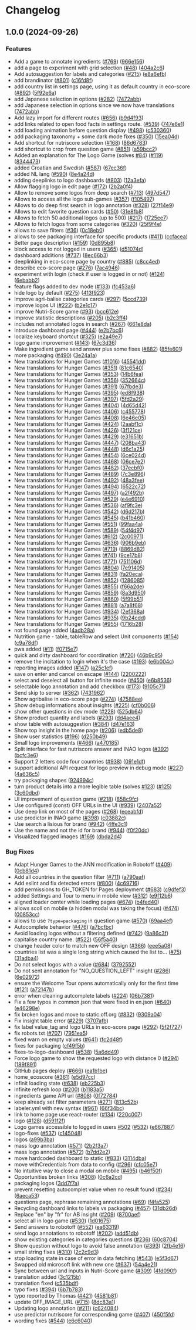 # Changelog

## 1.0.0 (2024-09-26)


### Features

* Add a game to annotate ingredients ([#769](https://github.com/openfoodfacts/hunger-games/issues/769)) ([966e156](https://github.com/openfoodfacts/hunger-games/commit/966e1567a38a5b4eb14e95a5c994f2128faa6dd3))
* add a page to experiment with grid selection ([#48](https://github.com/openfoodfacts/hunger-games/issues/48)) ([404a2c6](https://github.com/openfoodfacts/hunger-games/commit/404a2c6adcec9fce6b2c30ff2640b4dfe9c0dc88))
* Add autosuggestion for labels and categories ([#215](https://github.com/openfoodfacts/hunger-games/issues/215)) ([e8a6efb](https://github.com/openfoodfacts/hunger-games/commit/e8a6efb5c0d44d906208e2eeaf0fcda7df429b35))
* add brandinator ([#801](https://github.com/openfoodfacts/hunger-games/issues/801)) ([c16fd8f](https://github.com/openfoodfacts/hunger-games/commit/c16fd8f48a66bea72fbdf811bf0f89d37fd7e71d))
* add country list in settings page, using it as default country in eco-score ([#892](https://github.com/openfoodfacts/hunger-games/issues/892)) ([5f92e6a](https://github.com/openfoodfacts/hunger-games/commit/5f92e6a9e708a4a2c9722f4ff6a5507b78b17e46))
* add Japanese selection in options ([#282](https://github.com/openfoodfacts/hunger-games/issues/282)) ([7472abb](https://github.com/openfoodfacts/hunger-games/commit/7472abb6ec2e255fd2236db72c21e961ada78171))
* add Japanese selection in options since we now have translations ([7472abb](https://github.com/openfoodfacts/hunger-games/commit/7472abb6ec2e255fd2236db72c21e961ada78171))
* Add lazy import for different routes ([#656](https://github.com/openfoodfacts/hunger-games/issues/656)) ([b9d4f93](https://github.com/openfoodfacts/hunger-games/commit/b9d4f93f615ba6fa71ad08449a0014135c321c30))
* add links related to open food facts in settings route. ([#539](https://github.com/openfoodfacts/hunger-games/issues/539)) ([747e6e1](https://github.com/openfoodfacts/hunger-games/commit/747e6e1894eaa1c50984e1949cf7520f8993ab5f))
* add loading animation before question display ([#498](https://github.com/openfoodfacts/hunger-games/issues/498)) ([c530360](https://github.com/openfoodfacts/hunger-games/commit/c530360ad0b0e9475b49fcbfa30bec1b85ad39cb))
* add packaging taxonomy + some dark mode fixes ([#350](https://github.com/openfoodfacts/hunger-games/issues/350)) ([15ea04d](https://github.com/openfoodfacts/hunger-games/commit/15ea04d79d84e64879a0686b190eaabdf8885762))
* Add shortcut for nutriscore selection ([#168](https://github.com/openfoodfacts/hunger-games/issues/168)) ([86d6783](https://github.com/openfoodfacts/hunger-games/commit/86d67837f24ab76b4da8ce1eb0c65cd228a50b84))
* add shortcut to crop from question game ([#851](https://github.com/openfoodfacts/hunger-games/issues/851)) ([a59bcc2](https://github.com/openfoodfacts/hunger-games/commit/a59bcc2979b8e8c843c1fa1737578ad18dbb995e))
* Added an explanation for The Logo Game (solves [#84](https://github.com/openfoodfacts/hunger-games/issues/84)) ([#119](https://github.com/openfoodfacts/hunger-games/issues/119)) ([8344473](https://github.com/openfoodfacts/hunger-games/commit/83444731d7136d5afcba2c19146e8a1281538891))
* added Croatian and Swedish ([#587](https://github.com/openfoodfacts/hunger-games/issues/587)) ([67ec36f](https://github.com/openfoodfacts/hunger-games/commit/67ec36f7e9d46014151d2fdb600243c80fc41dcb))
* added NL lang ([#590](https://github.com/openfoodfacts/hunger-games/issues/590)) ([8e4a24d](https://github.com/openfoodfacts/hunger-games/commit/8e4a24de997877f17da8a45a0a61f254a2e0d01c))
* adding deeplinks to logo dashboards ([#803](https://github.com/openfoodfacts/hunger-games/issues/803)) ([12a3efa](https://github.com/openfoodfacts/hunger-games/commit/12a3efa957bff5b71b6d13b0d00c79c195274173))
* Allow flagging logo in edit page ([#172](https://github.com/openfoodfacts/hunger-games/issues/172)) ([2b2a0f4](https://github.com/openfoodfacts/hunger-games/commit/2b2a0f4f7d15ecd7a0834a6188667daf8f0785b7))
* Allow to remove some logos from deep search ([#713](https://github.com/openfoodfacts/hunger-games/issues/713)) ([497d547](https://github.com/openfoodfacts/hunger-games/commit/497d547d68c0ffd00e7e4c9882d362f112406b28))
* Allows to access all the logo sub-games ([#357](https://github.com/openfoodfacts/hunger-games/issues/357)) ([f105497](https://github.com/openfoodfacts/hunger-games/commit/f105497928cf095ec81707b66b3f52ae047164de))
* Allows to do deep first search in logo annotation ([#328](https://github.com/openfoodfacts/hunger-games/issues/328)) ([27f14e9](https://github.com/openfoodfacts/hunger-games/commit/27f14e9c207928e0c591ed36f066960ffe319579))
* Allows to edit favorite question cards ([#50](https://github.com/openfoodfacts/hunger-games/issues/50)) ([31e8fb8](https://github.com/openfoodfacts/hunger-games/commit/31e8fb8d36e03cd08dcb7132aa2d87d934720a30))
* Allows to fetch 50 additional logos (up to 500) ([#217](https://github.com/openfoodfacts/hunger-games/issues/217)) ([1725ee7](https://github.com/openfoodfacts/hunger-games/commit/1725ee772d402480a68f518c7519ac1f3f1c162f))
* Allows to fetch logos from some categories ([#320](https://github.com/openfoodfacts/hunger-games/issues/320)) ([25f9f4e](https://github.com/openfoodfacts/hunger-games/commit/25f9f4e2662f9e70f033d0826712a5c0342118c3))
* allows to save filters ([#36](https://github.com/openfoodfacts/hunger-games/issues/36)) ([0c18eb0](https://github.com/openfoodfacts/hunger-games/commit/0c18eb00b587df15388c4052dfe0fbfee0b085f3))
* allows to see packaging interface for specific products ([#411](https://github.com/openfoodfacts/hunger-games/issues/411)) ([ccfacea](https://github.com/openfoodfacts/hunger-games/commit/ccfaceab8e77daec47439efcf2635e4cffb6953b))
* Better page description ([#159](https://github.com/openfoodfacts/hunger-games/issues/159)) ([0d895b8](https://github.com/openfoodfacts/hunger-games/commit/0d895b8bd2844f156e5301b1ff9d1478f8358837))
* block access to not logged in users ([#365](https://github.com/openfoodfacts/hunger-games/issues/365)) ([d51074d](https://github.com/openfoodfacts/hunger-games/commit/d51074d62ea6b8ed413d5dfd1cfe585dd67211c7))
* dashboard additions ([#737](https://github.com/openfoodfacts/hunger-games/issues/737)) ([8ec66b3](https://github.com/openfoodfacts/hunger-games/commit/8ec66b37a3bb3539e278f4de4b0be07fc371d757))
* deeplinking in eco-score page by country ([#885](https://github.com/openfoodfacts/hunger-games/issues/885)) ([c8cc4ed](https://github.com/openfoodfacts/hunger-games/commit/c8cc4edc86e3f77f028d9a07ad1ebe966f15d98f))
* describe eco-score page ([#276](https://github.com/openfoodfacts/hunger-games/issues/276)) ([7ac4946](https://github.com/openfoodfacts/hunger-games/commit/7ac4946be00f4f902bc56050aed5586e290aa7ae))
* experiment with login (check if user is logged in or not) ([#124](https://github.com/openfoodfacts/hunger-games/issues/124)) ([6ebabb2](https://github.com/openfoodfacts/hunger-games/commit/6ebabb2c65d0e0dce81d7b1df2ea5c6b30cb8d9d))
* feature flags added to dev mode ([#133](https://github.com/openfoodfacts/hunger-games/issues/133)) ([fc453a6](https://github.com/openfoodfacts/hunger-games/commit/fc453a60fc7b08c5cddb1dda43af3cdd91866e66))
* hide logo by default ([#275](https://github.com/openfoodfacts/hunger-games/issues/275)) ([413f923](https://github.com/openfoodfacts/hunger-games/commit/413f923a7f2fe95cccb843fc30454517eaf0ed19))
* Improve agri-balise categories cards ([#297](https://github.com/openfoodfacts/hunger-games/issues/297)) ([5ccd739](https://github.com/openfoodfacts/hunger-games/commit/5ccd73979fe3da6cdda1580bd276e95ee3e75f7b))
* improve logos UI ([#222](https://github.com/openfoodfacts/hunger-games/issues/222)) ([b2e1c17](https://github.com/openfoodfacts/hunger-games/commit/b2e1c17ac776625a1d2dcd9b7518b0baea64450a))
* improve Nutri-Score game ([#93](https://github.com/openfoodfacts/hunger-games/issues/93)) ([bcc612e](https://github.com/openfoodfacts/hunger-games/commit/bcc612eaabf77a069b45fb76b6c0159d1ac42e3a))
* Improve statistic descriptions ([#205](https://github.com/openfoodfacts/hunger-games/issues/205)) ([b2c3ff4](https://github.com/openfoodfacts/hunger-games/commit/b2c3ff4ee946ba52926d96cc25b2f6511f1c226f))
* includes not annotated logos in search ([#267](https://github.com/openfoodfacts/hunger-games/issues/267)) ([661e8da](https://github.com/openfoodfacts/hunger-games/commit/661e8da7e19b817c7dccf4e9ad5d758870c7fc2c))
* Introduce dashboard page ([#444](https://github.com/openfoodfacts/hunger-games/issues/444)) ([e2b7bc6](https://github.com/openfoodfacts/hunger-games/commit/e2b7bc6a14465c4d137e94a962760180c5ba9553))
* localize keyboard shortcut ([#325](https://github.com/openfoodfacts/hunger-games/issues/325)) ([e2a49e7](https://github.com/openfoodfacts/hunger-games/commit/e2a49e7743c73cc9e872014296ce39690c378caa))
* logo game improvement ([#143](https://github.com/openfoodfacts/hunger-games/issues/143)) ([67c3d36](https://github.com/openfoodfacts/hunger-games/commit/67c3d3603d679d0f1f891af0964c692cb8c3d55f))
* Make ingredient game send answer plus some fixes ([#882](https://github.com/openfoodfacts/hunger-games/issues/882)) ([85fe601](https://github.com/openfoodfacts/hunger-games/commit/85fe60154a5901b3157712cbf53882c82a81caf0))
* more packaging ([#490](https://github.com/openfoodfacts/hunger-games/issues/490)) ([3e24a1a](https://github.com/openfoodfacts/hunger-games/commit/3e24a1a44cb199ebc7bf0b2b9556e3d4d6f02459))
* New translations for Hunger Games ([#1016](https://github.com/openfoodfacts/hunger-games/issues/1016)) ([45541dd](https://github.com/openfoodfacts/hunger-games/commit/45541dd258f5e643ae2980917b939dd36f550a2a))
* New translations for Hunger Games ([#351](https://github.com/openfoodfacts/hunger-games/issues/351)) ([81c6540](https://github.com/openfoodfacts/hunger-games/commit/81c65406b863ea358e029a46b493611995d7f2b1))
* New translations for Hunger Games ([#353](https://github.com/openfoodfacts/hunger-games/issues/353)) ([14b6fea](https://github.com/openfoodfacts/hunger-games/commit/14b6fea2b058c688cc2cfc1a21d129ce9d7b2a8e))
* New translations for Hunger Games ([#356](https://github.com/openfoodfacts/hunger-games/issues/356)) ([352664c](https://github.com/openfoodfacts/hunger-games/commit/352664cbc7aeeca1e2e2755f7b1c41023d1fceb3))
* New translations for Hunger Games ([#391](https://github.com/openfoodfacts/hunger-games/issues/391)) ([67fbde3](https://github.com/openfoodfacts/hunger-games/commit/67fbde30637a63f45d9986f7f0b3a28c618b154c))
* New translations for Hunger Games ([#395](https://github.com/openfoodfacts/hunger-games/issues/395)) ([ed8f938](https://github.com/openfoodfacts/hunger-games/commit/ed8f938eefdd0fb3a815dee45e5359b8c8082ac6))
* New translations for Hunger Games ([#397](https://github.com/openfoodfacts/hunger-games/issues/397)) ([5fd2a29](https://github.com/openfoodfacts/hunger-games/commit/5fd2a29fd6d87c2a81248265a2cbe2f94208e5eb))
* New translations for Hunger Games ([#404](https://github.com/openfoodfacts/hunger-games/issues/404)) ([4d65d42](https://github.com/openfoodfacts/hunger-games/commit/4d65d42d6dc2759a97d7bca76f0c05b434ee07bb))
* New translations for Hunger Games ([#406](https://github.com/openfoodfacts/hunger-games/issues/406)) ([c455778](https://github.com/openfoodfacts/hunger-games/commit/c455778426e43c0ec93f11ef1527280e96b09a9b))
* New translations for Hunger Games ([#408](https://github.com/openfoodfacts/hunger-games/issues/408)) ([6e46e05](https://github.com/openfoodfacts/hunger-games/commit/6e46e059d6f4587394187a5356eea9c9228397b8))
* New translations for Hunger Games ([#424](https://github.com/openfoodfacts/hunger-games/issues/424)) ([2aabf1c](https://github.com/openfoodfacts/hunger-games/commit/2aabf1cf6e1cdd64ce4ab311172d2d4eed1567e0))
* New translations for Hunger Games ([#426](https://github.com/openfoodfacts/hunger-games/issues/426)) ([3f121ce](https://github.com/openfoodfacts/hunger-games/commit/3f121ce8dc552e374ef4c085997d62826635032d))
* New translations for Hunger Games ([#429](https://github.com/openfoodfacts/hunger-games/issues/429)) ([e31651b](https://github.com/openfoodfacts/hunger-games/commit/e31651bceae61ebe942a9ad9edb003cc2f15cae6))
* New translations for Hunger Games ([#447](https://github.com/openfoodfacts/hunger-games/issues/447)) ([208ba43](https://github.com/openfoodfacts/hunger-games/commit/208ba43ddbc0a4ca70337b1661ff2fb427efb080))
* New translations for Hunger Games ([#448](https://github.com/openfoodfacts/hunger-games/issues/448)) ([d6c1a25](https://github.com/openfoodfacts/hunger-games/commit/d6c1a257f90bb78456faf558decde16aa6911492))
* New translations for Hunger Games ([#454](https://github.com/openfoodfacts/hunger-games/issues/454)) ([6ce024d](https://github.com/openfoodfacts/hunger-games/commit/6ce024d51b55d51e228cc8c1fd727a6a7f7dedac))
* New translations for Hunger Games ([#468](https://github.com/openfoodfacts/hunger-games/issues/468)) ([06ce7e2](https://github.com/openfoodfacts/hunger-games/commit/06ce7e27b4c4838e554b2acaa6d5a965a8c471f3))
* New translations for Hunger Games ([#482](https://github.com/openfoodfacts/hunger-games/issues/482)) ([37ecbf0](https://github.com/openfoodfacts/hunger-games/commit/37ecbf03b682bf68edbfd2b03d871ec1c5063227))
* New translations for Hunger Games ([#489](https://github.com/openfoodfacts/hunger-games/issues/489)) ([7c3e896](https://github.com/openfoodfacts/hunger-games/commit/7c3e89629bdfdd006e3388732a426afc638a174a))
* New translations for Hunger Games ([#492](https://github.com/openfoodfacts/hunger-games/issues/492)) ([48a3fee](https://github.com/openfoodfacts/hunger-games/commit/48a3feed24660836f154d9bd962de6861b1d478b))
* New translations for Hunger Games ([#494](https://github.com/openfoodfacts/hunger-games/issues/494)) ([6522c72](https://github.com/openfoodfacts/hunger-games/commit/6522c72bced814de8f197c6beb8c47fe2654cd9c))
* New translations for Hunger Games ([#497](https://github.com/openfoodfacts/hunger-games/issues/497)) ([a2f492b](https://github.com/openfoodfacts/hunger-games/commit/a2f492baf5eb470716134474ed4e42383d01831f))
* New translations for Hunger Games ([#529](https://github.com/openfoodfacts/hunger-games/issues/529)) ([e4e6910](https://github.com/openfoodfacts/hunger-games/commit/e4e6910e3b65e451245af912784cd51019e9c1d6))
* New translations for Hunger Games ([#536](https://github.com/openfoodfacts/hunger-games/issues/536)) ([af9fc3e](https://github.com/openfoodfacts/hunger-games/commit/af9fc3eb8da1292d65e4a4a62cc39421e042629a))
* New translations for Hunger Games ([#542](https://github.com/openfoodfacts/hunger-games/issues/542)) ([d6d217b](https://github.com/openfoodfacts/hunger-games/commit/d6d217b86c508c560656c6b79627da1dc4228408))
* New translations for Hunger Games ([#545](https://github.com/openfoodfacts/hunger-games/issues/545)) ([b41b460](https://github.com/openfoodfacts/hunger-games/commit/b41b460988aa7ea6ac0f1755a6372e92e6380b04))
* New translations for Hunger Games ([#551](https://github.com/openfoodfacts/hunger-games/issues/551)) ([99faa4a](https://github.com/openfoodfacts/hunger-games/commit/99faa4abe00d05810ed2665e0f5a49bff9d4e5b5))
* New translations for Hunger Games ([#589](https://github.com/openfoodfacts/hunger-games/issues/589)) ([54f4d97](https://github.com/openfoodfacts/hunger-games/commit/54f4d97f50ac88aa04f9566530844b2dd80c271b))
* New translations for Hunger Games ([#612](https://github.com/openfoodfacts/hunger-games/issues/612)) ([2c00971](https://github.com/openfoodfacts/hunger-games/commit/2c00971b20fc9f9007a70769a24eef2923673663))
* New translations for Hunger Games ([#636](https://github.com/openfoodfacts/hunger-games/issues/636)) ([906b9eb](https://github.com/openfoodfacts/hunger-games/commit/906b9ebab859ab388ab98198fd4aaa0cfe114869))
* New translations for Hunger Games ([#719](https://github.com/openfoodfacts/hunger-games/issues/719)) ([8869d82](https://github.com/openfoodfacts/hunger-games/commit/8869d821c56363fc03215e46e8b8e71c1257bce5))
* New translations for Hunger Games ([#741](https://github.com/openfoodfacts/hunger-games/issues/741)) ([9ce17b8](https://github.com/openfoodfacts/hunger-games/commit/9ce17b880c247c856f80b7e02d75c4ce3f5c8fd6))
* New translations for Hunger Games ([#771](https://github.com/openfoodfacts/hunger-games/issues/771)) ([751106d](https://github.com/openfoodfacts/hunger-games/commit/751106d53f19f88d80da55aa76a08d53ad4f5ccc))
* New translations for Hunger Games ([#804](https://github.com/openfoodfacts/hunger-games/issues/804)) ([7e91405](https://github.com/openfoodfacts/hunger-games/commit/7e91405f92cd89ac0151f1b25a08600c9b7e9c3e))
* New translations for Hunger Games ([#831](https://github.com/openfoodfacts/hunger-games/issues/831)) ([fa20eca](https://github.com/openfoodfacts/hunger-games/commit/fa20eca0eee303382d7e0c0871ddaf595348ea84))
* New translations for Hunger Games ([#852](https://github.com/openfoodfacts/hunger-games/issues/852)) ([1286085](https://github.com/openfoodfacts/hunger-games/commit/128608589745e60104fb54b0399e46667a8f4016))
* New translations for Hunger Games ([#855](https://github.com/openfoodfacts/hunger-games/issues/855)) ([f66a2de](https://github.com/openfoodfacts/hunger-games/commit/f66a2dea7fd9aade7a7886c97b79e109f6a7c2c9))
* New translations for Hunger Games ([#859](https://github.com/openfoodfacts/hunger-games/issues/859)) ([8a3d950](https://github.com/openfoodfacts/hunger-games/commit/8a3d950d82c9b3a0e41618270e381cbe8d316a2c))
* New translations for Hunger Games ([#860](https://github.com/openfoodfacts/hunger-games/issues/860)) ([5f99b51](https://github.com/openfoodfacts/hunger-games/commit/5f99b51df4745570e9d98b1247f40158fdb882c4))
* New translations for Hunger Games ([#881](https://github.com/openfoodfacts/hunger-games/issues/881)) ([a7a8f68](https://github.com/openfoodfacts/hunger-games/commit/a7a8f68e92cb7c7d33a3148f80f0a67d374ef9ca))
* New translations for Hunger Games ([#934](https://github.com/openfoodfacts/hunger-games/issues/934)) ([2ef368a](https://github.com/openfoodfacts/hunger-games/commit/2ef368a6bc71e495b7a678a345d5bf5796117edc))
* New translations for Hunger Games ([#935](https://github.com/openfoodfacts/hunger-games/issues/935)) ([9b24cdd](https://github.com/openfoodfacts/hunger-games/commit/9b24cdd1d655e31465a728754e496e9b57ce2eed))
* New translations for Hunger Games ([#955](https://github.com/openfoodfacts/hunger-games/issues/955)) ([1716b28](https://github.com/openfoodfacts/hunger-games/commit/1716b28796d99bb1156d2c4e0f4c1137df1ee3c3))
* not found page added ([4adb28a](https://github.com/openfoodfacts/hunger-games/commit/4adb28a83eb1de2e1c6827a32394de24aab7b5e3))
* Nutrition game - table, tableRow and select Unit components ([#154](https://github.com/openfoodfacts/hunger-games/issues/154)) ([c9a78df](https://github.com/openfoodfacts/hunger-games/commit/c9a78df6ed8d7e645507db742da66340fcc4d949))
* pwa added ([#11](https://github.com/openfoodfacts/hunger-games/issues/11)) ([f0715e7](https://github.com/openfoodfacts/hunger-games/commit/f0715e786a4b30c959e90bc663ed514bf2a21e5f))
* quick and dirty dashboard for coordination ([#720](https://github.com/openfoodfacts/hunger-games/issues/720)) ([46b9c95](https://github.com/openfoodfacts/hunger-games/commit/46b9c958dce97737e653eb0451b4a9d5686b4462))
* remove the incitation to login when it's the case ([#193](https://github.com/openfoodfacts/hunger-games/issues/193)) ([e6b004c](https://github.com/openfoodfacts/hunger-games/commit/e6b004cf619724c5b70091f75862b07425b60827))
* reporting images added ([#147](https://github.com/openfoodfacts/hunger-games/issues/147)) ([a25c1ef](https://github.com/openfoodfacts/hunger-games/commit/a25c1efefafdda43d5c8a53336f0b7a0657f652c))
* save on enter and cancel on escape ([#144](https://github.com/openfoodfacts/hunger-games/issues/144)) ([2200222](https://github.com/openfoodfacts/hunger-games/commit/22002229e4db5b848b1b45491b5a62ccfccdd776))
* select and deselect all button for infinite mode ([#450](https://github.com/openfoodfacts/hunger-games/issues/450)) ([e6b8536](https://github.com/openfoodfacts/hunger-games/commit/e6b8536864cc11c4320a22e8b77987e0096993bc))
* selectable logo annotation and add checkbox ([#173](https://github.com/openfoodfacts/hunger-games/issues/173)) ([9105c71](https://github.com/openfoodfacts/hunger-games/commit/9105c713b7b48a632531b852fe1abe20092c8a2c))
* Send skip to server ([#362](https://github.com/openfoodfacts/hunger-games/issues/362)) ([7431962](https://github.com/openfoodfacts/hunger-games/commit/74319628a914cea9faa1e346298c00dcfbeeafdc))
* Show agribalise in eco-score page ([#274](https://github.com/openfoodfacts/hunger-games/issues/274)) ([47588ee](https://github.com/openfoodfacts/hunger-games/commit/47588eebfcd37e6627213acf4cafced9e77a9b60))
* Show debug informations about insights ([#225](https://github.com/openfoodfacts/hunger-games/issues/225)) ([cf0b006](https://github.com/openfoodfacts/hunger-games/commit/cf0b006dcbcdda91af91edee91ee2d0d7ce95b7f))
* show other questions in dev mode ([#228](https://github.com/openfoodfacts/hunger-games/issues/228)) ([525db64](https://github.com/openfoodfacts/hunger-games/commit/525db641e04645732176493918921af16425a52d))
* Show product quantity and labels ([#293](https://github.com/openfoodfacts/hunger-games/issues/293)) ([dd4aee4](https://github.com/openfoodfacts/hunger-games/commit/dd4aee4691c603a072a680dcea02a83cca0e6c95))
* show table with autosuggestion ([#384](https://github.com/openfoodfacts/hunger-games/issues/384)) ([d47e163](https://github.com/openfoodfacts/hunger-games/commit/d47e1639598eac30a2a0f00b34fe9cc2929a2283))
* Show top insight in the home page ([#206](https://github.com/openfoodfacts/hunger-games/issues/206)) ([edb5de8](https://github.com/openfoodfacts/hunger-games/commit/edb5de8c864db23460e95560ed8e6bc7173a8483))
* Show user statistics ([#196](https://github.com/openfoodfacts/hunger-games/issues/196)) ([d250b49](https://github.com/openfoodfacts/hunger-games/commit/d250b499cf1fae02a10efffdd36504c737c8dcf5))
* Small logo improvements ([#466](https://github.com/openfoodfacts/hunger-games/issues/466)) ([a470185](https://github.com/openfoodfacts/hunger-games/commit/a470185dd288d3d980813a730f33736d75ec58b9))
* Split interface for fast nutriscore answer and INAO logos ([#392](https://github.com/openfoodfacts/hunger-games/issues/392)) ([bcfc3e6](https://github.com/openfoodfacts/hunger-games/commit/bcfc3e6cd46fbcf72e8d453534225b5263c861b2))
* Support 2 letters code four countries ([#938](https://github.com/openfoodfacts/hunger-games/issues/938)) ([091e1df](https://github.com/openfoodfacts/hunger-games/commit/091e1df447ca115843b59f135296e4898f3de299))
* support additional API request for logo preview in debug mode ([#227](https://github.com/openfoodfacts/hunger-games/issues/227)) ([4a636c5](https://github.com/openfoodfacts/hunger-games/commit/4a636c542691f19e642211edf513af999a600cc3))
* try packaging shapes ([924994c](https://github.com/openfoodfacts/hunger-games/commit/924994cba1381e2879e98108a3d434790c72af8d))
* turn product details into a more legible table (solves [#123](https://github.com/openfoodfacts/hunger-games/issues/123)) ([#125](https://github.com/openfoodfacts/hunger-games/issues/125)) ([3c60dbd](https://github.com/openfoodfacts/hunger-games/commit/3c60dbd46154f2fa5d3de7c3eecc6924993c6da6))
* UI improvement of question game  ([#218](https://github.com/openfoodfacts/hunger-games/issues/218)) ([858c9fc](https://github.com/openfoodfacts/hunger-games/commit/858c9fc617bf6b302d7cecf09e1dda993e3552ab))
* Use configured (const) OFF URLs in the UI ([#939](https://github.com/openfoodfacts/hunger-games/issues/939)) ([2407a52](https://github.com/openfoodfacts/hunger-games/commit/2407a5271ead19a78965a6a26ff40b417a82b4da))
* Use deep link on most of the pages ([#268](https://github.com/openfoodfacts/hunger-games/issues/268)) ([eceabfd](https://github.com/openfoodfacts/hunger-games/commit/eceabfd2928ea979d291afc72c9ba3b23f22c4c8))
* use predictor in INAO game ([#398](https://github.com/openfoodfacts/hunger-games/issues/398)) ([c03882c](https://github.com/openfoodfacts/hunger-games/commit/c03882c07a7d305ede6df81373ced5224234a617))
* Use search a lisious for brand ([#942](https://github.com/openfoodfacts/hunger-games/issues/942)) ([4ffe3c1](https://github.com/openfoodfacts/hunger-games/commit/4ffe3c1c6dd17baf803243c69cb9be3c941aa48f))
* Use the name and not the id for brand ([#944](https://github.com/openfoodfacts/hunger-games/issues/944)) ([f0f20dc](https://github.com/openfoodfacts/hunger-games/commit/f0f20dc91ea70a8be9739ece5fe06a26785c295e))
* Visualized flagged images ([#169](https://github.com/openfoodfacts/hunger-games/issues/169)) ([dbda2d4](https://github.com/openfoodfacts/hunger-games/commit/dbda2d4a3c3bb06aa5a1bd3a2f86b020b53899f5))


### Bug Fixes

* Adapt Hunger Games to the ANN modification in Robotoff ([#409](https://github.com/openfoodfacts/hunger-games/issues/409)) ([0cb81d4](https://github.com/openfoodfacts/hunger-games/commit/0cb81d4d513f2338a6ee0eb267f6584dedfc29c8))
* Add all countries in the question filter ([#711](https://github.com/openfoodfacts/hunger-games/issues/711)) ([a790aaf](https://github.com/openfoodfacts/hunger-games/commit/a790aaf1675d928f5bb5d76ba61d48056852d498))
* Add eslint and fix detected errors ([#800](https://github.com/openfoodfacts/hunger-games/issues/800)) ([4c69716](https://github.com/openfoodfacts/hunger-games/commit/4c6971651345914bbbfcc333e12310351b844fe5))
* add permissions to GH_TOKEN for Pages deployment ([#683](https://github.com/openfoodfacts/hunger-games/issues/683)) ([c9dfef3](https://github.com/openfoodfacts/hunger-games/commit/c9dfef35f27e0ce8141f0d1edc153abe41fa0548))
* added Settings and Tour to menu in mobile view ([#312](https://github.com/openfoodfacts/hunger-games/issues/312)) ([e9f12b6](https://github.com/openfoodfacts/hunger-games/commit/e9f12b65e27fb0ec33986400474bfbaa64ecc97a))
* aligned loader center while loading pages ([#674](https://github.com/openfoodfacts/hunger-games/issues/674)) ([b4fed40](https://github.com/openfoodfacts/hunger-games/commit/b4fed40586a1959834fab2334a148cd8e2857650))
* allows scoll on mobile (a hidden modal was taking the focus) ([#474](https://github.com/openfoodfacts/hunger-games/issues/474)) ([00853cc](https://github.com/openfoodfacts/hunger-games/commit/00853ccc65c13a3f0a551ce22dc5dd91ef153161))
* allows to use `?type=packaging` in question game ([#570](https://github.com/openfoodfacts/hunger-games/issues/570)) ([69aa4ef](https://github.com/openfoodfacts/hunger-games/commit/69aa4ef91dbb0d63f17672beb22336d9e46a43ab))
* Autocomplete behavior ([#476](https://github.com/openfoodfacts/hunger-games/issues/476)) ([a7bcfbc](https://github.com/openfoodfacts/hunger-games/commit/a7bcfbc9fffb4e1b806008bdfb98a8e2a8fab7be))
* Avoid loading logos without a filtering defined ([#742](https://github.com/openfoodfacts/hunger-games/issues/742)) ([9a86c3f](https://github.com/openfoodfacts/hunger-games/commit/9a86c3fde9339fe96e1042cd678679625080b429))
* capitalise country name. ([#522](https://github.com/openfoodfacts/hunger-games/issues/522)) ([56f5a40](https://github.com/openfoodfacts/hunger-games/commit/56f5a40b6c103b97158c761066e156f64f6c1cda))
* change header color to match new OFF design ([#366](https://github.com/openfoodfacts/hunger-games/issues/366)) ([eee5a08](https://github.com/openfoodfacts/hunger-games/commit/eee5a081417aaf5fa542c6fa232213211700ce4f))
* countries list was a single long string which caused the list to… ([#75](https://github.com/openfoodfacts/hunger-games/issues/75)) ([31adba4](https://github.com/openfoodfacts/hunger-games/commit/31adba443526a189d27911bc7d3eb058c66e5764))
* Do not select logos with a value ([#684](https://github.com/openfoodfacts/hunger-games/issues/684)) ([3792552](https://github.com/openfoodfacts/hunger-games/commit/37925521ecd7f4def3ab2aab626f173df7ec0a20))
* Do not sent annotation for "NO_QUESTION_LEFT" insight ([#286](https://github.com/openfoodfacts/hunger-games/issues/286)) ([6e02972](https://github.com/openfoodfacts/hunger-games/commit/6e02972b3fbf66ae8a93eeffd76347b1912f06d9))
* ensure the Welcome Tour opens automatically only for the first time ([#121](https://github.com/openfoodfacts/hunger-games/issues/121)) ([a72147b](https://github.com/openfoodfacts/hunger-games/commit/a72147b0c6e3ff47b2c974aa56a3dd82aae0deed))
* error when cleaning autcomplete labels ([#224](https://github.com/openfoodfacts/hunger-games/issues/224)) ([06b7381](https://github.com/openfoodfacts/hunger-games/commit/06b7381b59982f89f10563de9e507b2fe6c9de3b))
* Fix a few typos in common.json that were fixed in en.json ([#640](https://github.com/openfoodfacts/hunger-games/issues/640)) ([e46298e](https://github.com/openfoodfacts/hunger-games/commit/e46298e2a44ad82b1d78bb1ed062b7a2bb15dc62))
* fix broken logos and move to static.off.org ([#832](https://github.com/openfoodfacts/hunger-games/issues/832)) ([9309a04](https://github.com/openfoodfacts/hunger-games/commit/9309a046cf9dd50ad693bfd74f26fc2a3942c181))
* Fix insight table error ([#229](https://github.com/openfoodfacts/hunger-games/issues/229)) ([3707afb](https://github.com/openfoodfacts/hunger-games/commit/3707afbd23824605d82866b832354163103f2b8f))
* fix label value_tag and logo URLs in eco-score page ([#292](https://github.com/openfoodfacts/hunger-games/issues/292)) ([5f2f727](https://github.com/openfoodfacts/hunger-games/commit/5f2f727338ce3209cdc2daab196e3f3de30cde4a))
* fix robots.txt ([#707](https://github.com/openfoodfacts/hunger-games/issues/707)) ([7951ea5](https://github.com/openfoodfacts/hunger-games/commit/7951ea5c293d6ceb280ca1e3b98b916515b88d0f))
* fixed warn on empty values ([#641](https://github.com/openfoodfacts/hunger-games/issues/641)) ([fc2d48f](https://github.com/openfoodfacts/hunger-games/commit/fc2d48f84f23ce00c3b7f1dcc9f10b2a90f43aa4))
* fixes for packaging ([cf49f5b](https://github.com/openfoodfacts/hunger-games/commit/cf49f5b02c365d4c3da994ab8d8e0741e81a68f3))
* fixes-to-logo-dashboard ([#538](https://github.com/openfoodfacts/hunger-games/issues/538)) ([5a6dd49](https://github.com/openfoodfacts/hunger-games/commit/5a6dd4961ea65af368cb633dd2afd592425d4d5d))
* Force logo game to show the requested logo with distance 0 ([#294](https://github.com/openfoodfacts/hunger-games/issues/294)) ([189f891](https://github.com/openfoodfacts/hunger-games/commit/189f89116bbdf3a76a75d5bd132b2a5a6994fe7b))
* GitHub pages deploy ([#666](https://github.com/openfoodfacts/hunger-games/issues/666)) ([ea1b1be](https://github.com/openfoodfacts/hunger-games/commit/ea1b1be5597624054d03ffe1ae8ea53d3b5d0c98))
* home_ecoscore ([#361](https://github.com/openfoodfacts/hunger-games/issues/361)) ([e5d97cc](https://github.com/openfoodfacts/hunger-games/commit/e5d97cc2ec8701b6bbbb2b1410dd4818fcb37dee))
* infinit loading state ([#638](https://github.com/openfoodfacts/hunger-games/issues/638)) ([eb225b3](https://github.com/openfoodfacts/hunger-games/commit/eb225b3e0c2457db5dcc9bbe3b3f20f7496dc81f))
* infinite refresh loop ([#200](https://github.com/openfoodfacts/hunger-games/issues/200)) ([b1183a5](https://github.com/openfoodfacts/hunger-games/commit/b1183a5274d4a8f05ea904aa895faf7f1f5332c1))
* ingredients game API url ([#808](https://github.com/openfoodfacts/hunger-games/issues/808)) ([0f72784](https://github.com/openfoodfacts/hunger-games/commit/0f72784c4982222f2f7bde62ac6f779e90291390))
* keep already set filter parameters ([#271](https://github.com/openfoodfacts/hunger-games/issues/271)) ([813c52b](https://github.com/openfoodfacts/hunger-games/commit/813c52bd3021f47c0d18340ee06a4312a2e605cd))
* labeler.yml with new syntax ([#961](https://github.com/openfoodfacts/hunger-games/issues/961)) ([66f34bc](https://github.com/openfoodfacts/hunger-games/commit/66f34bc33d73214e308401341b70282f16d6e644))
* link to home page use react-router ([#134](https://github.com/openfoodfacts/hunger-games/issues/134)) ([220c007](https://github.com/openfoodfacts/hunger-games/commit/220c0071795651948ed3e1ce556475170fd54f38))
* logo ([#128](https://github.com/openfoodfacts/hunger-games/issues/128)) ([d591f2f](https://github.com/openfoodfacts/hunger-games/commit/d591f2f9b53ca8c63e5540e773e580eaa1d96860))
* Logo games accessible to logged in users [#502](https://github.com/openfoodfacts/hunger-games/issues/502) ([#532](https://github.com/openfoodfacts/hunger-games/issues/532)) ([e667887](https://github.com/openfoodfacts/hunger-games/commit/e6678879991d7cfdc96ad69b80fa52b010046d1c))
* logo-fixes ([#537](https://github.com/openfoodfacts/hunger-games/issues/537)) ([c145048](https://github.com/openfoodfacts/hunger-games/commit/c145048a81e4b283b1ec33b969c16be122822bb0))
* logos ([a99b3ba](https://github.com/openfoodfacts/hunger-games/commit/a99b3ba266da52a330fdbef42368d04021dcf4f0))
* mass logo annotation ([#571](https://github.com/openfoodfacts/hunger-games/issues/571)) ([2b2f3a7](https://github.com/openfoodfacts/hunger-games/commit/2b2f3a7b68a214f7ac29943b046e7c4fb6b84fd0))
* mass logo annotation ([#572](https://github.com/openfoodfacts/hunger-games/issues/572)) ([b7dd2e2](https://github.com/openfoodfacts/hunger-games/commit/b7dd2e2c1cea03168672ba6d026129282faceee8))
* move hardcoded dashboard to static ([#833](https://github.com/openfoodfacts/hunger-games/issues/833)) ([3114dba](https://github.com/openfoodfacts/hunger-games/commit/3114dba3b2084ba5062afeca8f1b2ff0aec69b52))
* move withCredentials from data to config ([#296](https://github.com/openfoodfacts/hunger-games/issues/296)) ([cfc05e7](https://github.com/openfoodfacts/hunger-games/commit/cfc05e79e785579e9a4dc13722dbf263f6ab0732))
* No intuitive way to close a modal on mobile ([#495](https://github.com/openfoodfacts/hunger-games/issues/495)) ([b46f50f](https://github.com/openfoodfacts/hunger-games/commit/b46f50f1fa5d720c5254719fc938ccbfa397ce8f))
* Opportunities broken links ([#308](https://github.com/openfoodfacts/hunger-games/issues/308)) ([0c6a2cd](https://github.com/openfoodfacts/hunger-games/commit/0c6a2cddfe39239cfcc0df6b75f2b3e2f93a8845))
* packaging logos ([3dd7f7a](https://github.com/openfoodfacts/hunger-games/commit/3dd7f7aa0dc4236f01aac2e682b899b3429773bc))
* prevent resetting autocomplet value when no result found ([#234](https://github.com/openfoodfacts/hunger-games/issues/234)) ([6aeca53](https://github.com/openfoodfacts/hunger-games/commit/6aeca5344309877e54b3976a87a6ab72f9fa4e13))
* questions page, rephrase remaining annotations ([#69](https://github.com/openfoodfacts/hunger-games/issues/69)) ([f4fa525](https://github.com/openfoodfacts/hunger-games/commit/f4fa525d6aa128942de1536b1d1a192836f13538))
* Recycling dashboard links to labels vs packaging ([#457](https://github.com/openfoodfacts/hunger-games/issues/457)) ([31db26d](https://github.com/openfoodfacts/hunger-games/commit/31db26df0f1dc3a6a013a6256b87b145c744776d))
* Replace "en" by "fr" for AB insight ([#209](https://github.com/openfoodfacts/hunger-games/issues/209)) ([8700aef](https://github.com/openfoodfacts/hunger-games/commit/8700aef7197d734d3b4a54fdae54099cc6ae8921))
* select all in logo game ([#530](https://github.com/openfoodfacts/hunger-games/issues/530)) ([1d01675](https://github.com/openfoodfacts/hunger-games/commit/1d01675ccd425a46387e256c3187d1fc168c3652))
* Send answers to robotoff ([#552](https://github.com/openfoodfacts/hunger-games/issues/552)) ([ea63319](https://github.com/openfoodfacts/hunger-games/commit/ea6331930172087c200c96e55233b3f2eeffb770))
* send logo annotations to robotoff ([#202](https://github.com/openfoodfacts/hunger-games/issues/202)) ([add51db](https://github.com/openfoodfacts/hunger-games/commit/add51dba379ae520aa805acb3348a3e625068a8f))
* show existing categories in categories questions ([#236](https://github.com/openfoodfacts/hunger-games/issues/236)) ([60c8704](https://github.com/openfoodfacts/hunger-games/commit/60c870485dcc498055003202bb04cd79fc913ae0))
* Show question without logo to avoid false annotation ([#393](https://github.com/openfoodfacts/hunger-games/issues/393)) ([2fb4e16](https://github.com/openfoodfacts/hunger-games/commit/2fb4e16bbb6534618839327927c1b04c60cf0af5))
* small string fixes ([#310](https://github.com/openfoodfacts/hunger-games/issues/310)) ([2c2c9d3](https://github.com/openfoodfacts/hunger-games/commit/2c2c9d3ad7fde3f6a10b50b0a9e46710807ecf0a))
* stop loading state in case of error in data fetching ([#543](https://github.com/openfoodfacts/hunger-games/issues/543)) ([e5f3d67](https://github.com/openfoodfacts/hunger-games/commit/e5f3d67bcd5e7028a4ce33c22494271bf74228c4))
* Swapped old microsoft link with new one ([#637](https://github.com/openfoodfacts/hunger-games/issues/637)) ([54a4e21](https://github.com/openfoodfacts/hunger-games/commit/54a4e2138246139f9b23aaa338e141c02a4b354e))
* Sync between url and inputs in Nutri-Score game ([#309](https://github.com/openfoodfacts/hunger-games/issues/309)) ([4fd090f](https://github.com/openfoodfacts/hunger-games/commit/4fd090f467b5f03ff96b024d9fcb620bf87d2b36))
* translation added ([3c1215b](https://github.com/openfoodfacts/hunger-games/commit/3c1215b5a288555c79740a794a91d699d8950978))
* translation fixed ([c535bdf](https://github.com/openfoodfacts/hunger-games/commit/c535bdfc05b7f9dca8a4cf02c85300b31aaf7947))
* typo fixes ([#394](https://github.com/openfoodfacts/hunger-games/issues/394)) ([6b7b783](https://github.com/openfoodfacts/hunger-games/commit/6b7b78381dfa6b21a7a251bd31cf7b8f991943db))
* typo reported by Thomas ([#421](https://github.com/openfoodfacts/hunger-games/issues/421)) ([4581b81](https://github.com/openfoodfacts/hunger-games/commit/4581b81226e007213b69188c52feb0ba41ced802))
* update OFF_IMAGE_URL ([#715](https://github.com/openfoodfacts/hunger-games/issues/715)) ([8dc83a1](https://github.com/openfoodfacts/hunger-games/commit/8dc83a1bcca4c30a3acd853d5da322b0a5867ea2))
* Updating  logo annotation ([#211](https://github.com/openfoodfacts/hunger-games/issues/211)) ([c624084](https://github.com/openfoodfacts/hunger-games/commit/c62408491560af8705028b681d196f0c204ba52d))
* use predictor nutriscore for corresponding game ([#407](https://github.com/openfoodfacts/hunger-games/issues/407)) ([450f5fd](https://github.com/openfoodfacts/hunger-games/commit/450f5fd7d3ec5bfea4dd6569c76545a81adc1065))
* wording fixes ([#544](https://github.com/openfoodfacts/hunger-games/issues/544)) ([e6c6040](https://github.com/openfoodfacts/hunger-games/commit/e6c6040ba681a37f955cf0a7046bf73d8655feea))


